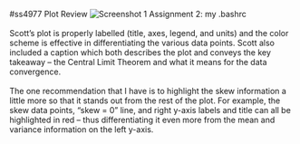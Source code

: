 #ss4977 Plot Review
<c>![Screenshot 1 Assignment 2: my .bashrc](https://github.com/wbx200/PUI2016_wbx200/blob/master/HW8_wbx200/ss4977%20Plot.png?raw=true)</c>
<br><br>
Scott’s plot is properly labelled (title, axes, legend, and units) and the color scheme is effective in differentiating the various data points.  Scott also included a caption which both describes the plot and conveys the key takeaway – the Central Limit Theorem and what it means for the data convergence.
<br><br>	The one recommendation that I have is to highlight the skew information a little more so that it stands out from the rest of the plot.  For example, the skew data points, “skew = 0” line, and right y-axis labels and title can all be highlighted in red – thus differentiating it even more from the mean and variance information on the left y-axis.
